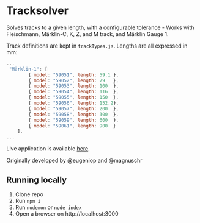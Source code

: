 # Tracksolver

Solves tracks to a given length, with a configurable tolerance - Works with Fleischmann, Märklin-C, K, Z, and M track, and Märklin Gauge 1.

Track definitions are kept in `trackTypes.js`. Lengths are all expressed in mm:

```js
...
 "Märklin-1": [
        { model: "59051", length: 59.1 },
        { model: "59052", length: 79   },
        { model: "59053", length: 100  },
        { model: "59054", length: 116  },
        { model: "59055", length: 150  },
        { model: "59056", length: 152.2},
        { model: "59057", length: 200  },
        { model: "59058", length: 300  },
        { model: "59059", length: 600  },
        { model: "59061", length: 900  }
    ],
...
```

Live application is available [here](https://www.tracksolver.com/tracksolver).

Originally developed by @eugeniop and @magnuschr

## Running locally

1. Clone repo
2. Run `npm i`
3. Run `nodemon` or `node index`
4. Open a browser on http://localhost:3000
